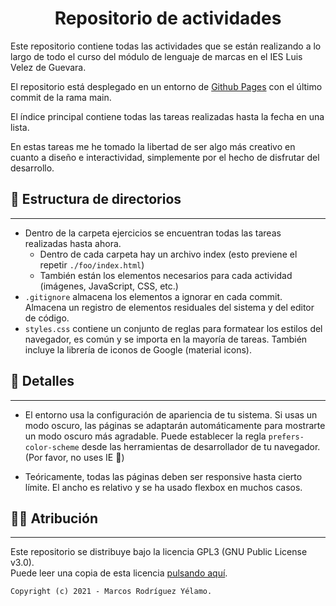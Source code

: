 [//]: # (Copyright © 2021 - Marcos Rodríguez Yélamo)

<center>

# Repositorio de actividades

</center>
Este repositorio contiene todas las actividades que se están realizando a lo largo de todo el curso del módulo de lenguaje de marcas en el IES Luis Velez de Guevara.

El repositorio está desplegado en un entorno de [Github Pages](https://marcosrg9.github.io/LENMA/) con el último commit de la rama main.

El índice principal contiene todas las tareas realizadas hasta la fecha en una lista.

En estas tareas me he tomado la libertad de ser algo más creativo en cuanto a diseño e interactividad, simplemente por el hecho de disfrutar del desarrollo.

## 🗽 Estructura de directorios
---
- Dentro de la carpeta ejercicios se encuentran todas las tareas realizadas hasta ahora.
    - Dentro de cada carpeta hay un archivo index (esto previene el repetir ```./foo/index.html```)
    - También están los elementos necesarios para cada actividad (imágenes, JavaScript, CSS, etc.)
- ```.gitignore``` almacena los elementos a ignorar en cada commit. Almacena un registro de elementos residuales del sistema y del editor de código.
- ```styles.css``` contiene un conjunto de reglas para formatear los estilos del navegador, es común y se importa en la mayoría de tareas. También incluye la librería de iconos de Google (material icons).

## 🦄 Detalles
---
- El entorno usa la configuración de apariencia de tu sistema. Si usas un modo oscuro, las páginas se adaptarán automáticamente para mostrarte un modo oscuro más agradable. Puede establecer la regla ```prefers-color-scheme``` desde las herramientas de desarrollador de tu navegador. (Por favor, no uses IE 🤢)

- Teóricamente, todas las páginas deben ser responsive hasta cierto límite. El ancho es relativo y se ha usado flexbox en muchos casos.

## ✍🏿 Atribución
---
Este repositorio se distribuye bajo la licencia GPL3 (GNU Public License v3.0).<br>
Puede leer una copia de esta licencia [pulsando aquí](./LICENSE).

    Copyright (c) 2021 - Marcos Rodríguez Yélamo.